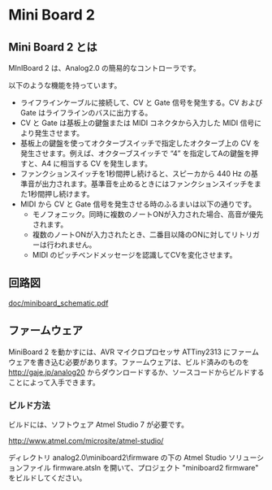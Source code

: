 # Mini Board 2

## Mini Board 2 とは

 MInIBoard 2 は、Analog2.0 の簡易的なコントローラです。

以下のような機能を持っています。

- ライフラインケーブルに接続して、CV と Gate 信号を発生する。CV および Gate はライフラインのバスに出力する。
- CV と Gate は基板上の鍵盤または MIDI コネクタから入力した MIDI 信号により発生させます。
- 基板上の鍵盤を使ってオクターブスイッチで指定したオクターブ上の CV を発生させます。例えば、オクターブスイッチで	“4” を指定してAの鍵盤を押すと、A4 に相当する CV を発生します。
- ファンクションスイッチを1秒間押し続けると、スピーカから 440 Hz	の基準音が出力されます。基準音を止めるときにはファンクションスイッチをまた1秒間押し続けます。
- MIDI から CV と Gate 信号を発生させる時のふるまいは以下の通りです。
  - モノフォニック。同時に複数のノートONが入力された場合、高音が優先されます。
  - 複数のノートONが入力されたとき、二番目以降のONに対してリトリガーは行われません。
  - MIDI のピッチベンドメッセージを認識してCVを変化させます。

## 回路図

[doc/miniboard_schematic.pdf](doc/miniboard_schematic.pdf)

## ファームウェア

MiniBoard 2 を動かすには、AVR マイクロプロセッサ ATTiny2313 にファームウェアを書き込む必要があります。ファームウェアは、ビルド済みのものを http://gaje.jp/analog20 からダウンロードするか、ソースコードからビルドすることによって入手できます。

### ビルド方法

ビルドには、ソフトウェア Atmel Studio 7 が必要です。

http://www.atmel.com/microsite/atmel-studio/

ディレクトリ analog2.0\miniboard2\firmware の下の Atmel Studio ソリューションファイル firmware.atsln を開いて、プロジェクト "miniboard2 firmware" をビルドしてください。

